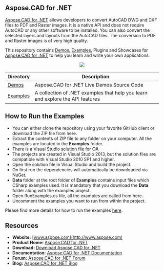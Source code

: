 ## Aspose.CAD for .NET

[Aspose.CAD for .NET](https://products.aspose.com/cad/net) allows developers to convert AutoCAD DWG and DXF files to PDF and Raster images. It is a native API and does not require AutoCAD or any other software to be installed. You can also convert the selected layers and layouts from the AutoCAD files. The conversion to PDF and Raster images is of very high quality.

This repository contains [Demos](Demos), [Examples](Examples), Plugins and Showcases for [Aspose.CAD for .NET](https://products.aspose.com/cad/net) to help you learn and write your own applications.

<p align="center">

  <a title="Download complete Aspose.CAD for .NET source code" href="https://github.com/aspose-cad/Aspose.CAD-for-.NET/archive/master.zip">
	<img src="http://i.imgur.com/hwNhrGZ.png" />
  </a>
</p>

Directory | Description
--------- | -----------
[Demos](Demos)  | Aspose.CAD for .NET Live Demos Source Code
[Examples](Examples)  | A collection of .NET examples that help you learn and explore the API features



## How to Run the Examples
+ You can either clone the repository using your favorite GitHub client or download the ZIP file from here.
+ Extract the contents of ZIP file to any folder on your computer. All the examples are located in the **Examples** folder.
+ There is a Visual Studio solution file for C#.
+ The projects are created in Visual Studio 2013, but the solution files are compatible with Visual Studio 2010 SP1 and higher.
+ Open the solution file in Visual Studio and build the project.
+ On first run the dependencies will automatically be downloaded via NuGet.
+ **Data** folder at the root folder of **Examples** contains input files which CSharp examples used. It is mandatory that you download the **Data** folder along with the examples project.
+ Open RunExamples.cs file, all the examples are called from here.
+ Uncomment the examples you want to run from within the project.

Please find more details for how to run the examples [here](https://docs.aspose.com/display/cadnet/How+to+Run+the+Examples). 


## Resources

+ **Website:** [www.aspose.com](http://www.aspose.com)
+ **Product Home:** [Aspose.CAD for .NET](https://products.aspose.com/cad/net)
+ **Download:** [Download Aspose.CAD for .NET](https://www.nuget.org/packages/Aspose.CAD/)
+ **Documentation:** [Aspose.CAD for .NET Documentation](https://docs.aspose.com/display/cadnet/Home)
+ **Forum:** [Aspose.CAD for .NET Forum](https://forum.aspose.com/c/cad)
+ **Blog:** [Aspose.CAD for .NET Blog](https://blog.aspose.com/category/aspose-products/aspose.cad-product-family/)

